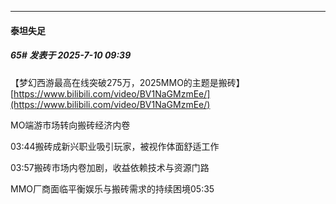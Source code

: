 ﻿
*****

####  泰坦失足  
##### 65#       发表于 2025-7-10 09:39

【梦幻西游最高在线突破275万，2025MMO的主题是搬砖】 [https://www.bilibili.com/video/BV1NaGMzmEe/](https://www.bilibili.com/video/BV1NaGMzmEe/)

MO端游市场转向搬砖经济内卷

03:44搬砖成新兴职业吸引玩家，被视作体面舒适工作

03:57搬砖市场内卷加剧，收益依赖技术与资源门路

MMO厂商面临平衡娱乐与搬砖需求的持续困境05:35

